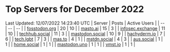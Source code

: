 # Top Servers for December 2022
Last Updated: 12/07/2022 14:23:40 UTC
| Server | Posts | Active Users |
| -- | -- | -- |
| [fosstodon.org](https://fosstodon.org/tags/PowerShell) | 20 | 10 |
| [masto.ai](https://masto.ai/tags/PowerShell) | 15 | 3 |
| [infosec.exchange](https://infosec.exchange/tags/PowerShell) | 11 | 10 |
| [techhub.social](https://techhub.social/tags/PowerShell) | 11 | 3 |
| [mastodon.social](https://mastodon.social/tags/PowerShell) | 10 | 9 |
| [hachyderm.io](https://hachyderm.io/tags/PowerShell) | 7 | 6 |
| [tech.lgbt](https://tech.lgbt/tags/PowerShell) | 7 | 3 |
| [mas.to](https://mas.to/tags/PowerShell) | 4 | 1 |
| [mstdn.social](https://mstdn.social/tags/PowerShell) | 4 | 3 |
| [aus.social](https://aus.social/tags/PowerShell) | 1 | 1 |
| [home.social](https://home.social/tags/PowerShell) | 1 | 1 |
| [mastodon.uno](https://mastodon.uno/tags/PowerShell) | 1 | 1 |
| [vmst.io](https://vmst.io/tags/PowerShell) | 1 | 1 |
